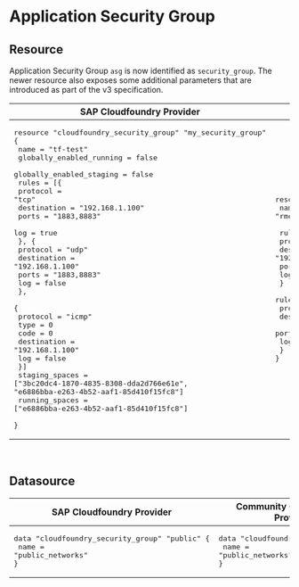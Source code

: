 # Application Security Group


## Resource

Application Security Group `asg`  is now identified as `security_group`. The newer resource also exposes some additional parameters that are introduced as part of the v3 specification.


|  SAP Cloudfoundry Provider |Community Cloudfoundry Provider |
| -- | -- |
|  <pre>resource "cloudfoundry_security_group" "my_security_group" {</br>  name                     = "tf-test"</br>  globally_enabled_running = false</br>  globally_enabled_staging = false</br>  rules = [{</br>    protocol    = "tcp"</br>    destination = "192.168.1.100"</br>    ports       = "1883,8883"</br>    log         = true</br>    }, {</br>    protocol    = "udp"</br>    destination = "192.168.1.100"</br>    ports       = "1883,8883"</br>    log         = false</br>    },</br>    {</br>      protocol    = "icmp"</br>      type        = 0</br>      code        = 0</br>      destination = "192.168.1.100"</br>      log         = false</br>  }]</br>  staging_spaces = ["3bc20dc4-1870-4835-8308-dda2d766e61e", "e6886bba-e263-4b52-aaf1-85d410f15fc8"]</br>  running_spaces = ["e6886bba-e263-4b52-aaf1-85d410f15fc8"]</br></br>}</br></pre> |<pre>resource "cloudfoundry_asg" "my_security_group" {</br>  name = "rmq-service"</br></br>  rule {</br>    protocol = "tcp"</br>    destination = "192.168.1.100"</br>    ports = "1883,8883"</br>    log = true</br>  }</br>  rule {</br>    protocol = "tcp"</br>    destination = "192.168.1.101"</br>    ports = "5671-5672"</br>    log = true</br>  }</br>}</br></pre> |

<br/>

## Datasource




|  SAP Cloudfoundry Provider | Community Cloudfoundry Provider  |
| -- | -- |
| <pre>data "cloudfoundry_security_group" "public" {</br>  name = "public_networks"</br>}</br></pre>|<pre>data "cloudfoundry_asg" "public" {</br>    name = "public_networks"</br>}</br></pre> |  
